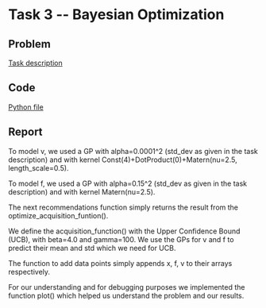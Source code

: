 # Task 3 -- Bayesian Optimization

## Problem

[Task description](task3_description.pdf)

## Code

[Python file](solution.py)

## Report

To model v, we used a GP with alpha=0.0001^2 (std_dev as given in the task description) and with kernel Const(4)+DotProduct(0)+Matern(nu=2.5, length_scale=0.5).

To model f, we used a GP with alpha=0.15^2 (std_dev as given in the task description) and with kernel Matern(nu=2.5).

The next recommendations function simply returns the result from the optimize_acquisition_funtion().

We define the acquisition_function() with the Upper Confidence Bound (UCB), with beta=4.0 and gamma=100. We use the GPs for v and f to predict their mean and std which we need for UCB.

The function to add data points simply appends x, f, v to their arrays respectively.

For our understanding and for debugging purposes we implemented the function plot() which helped us understand the problem and our results.